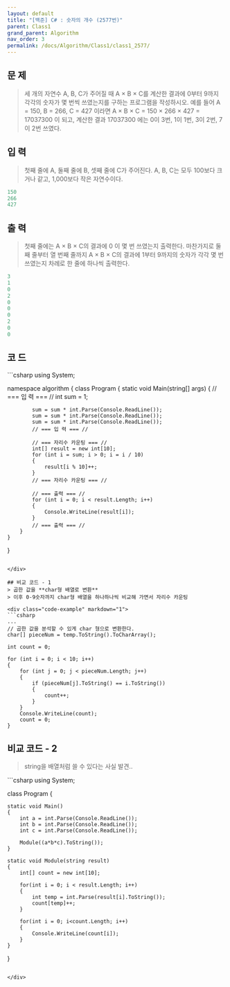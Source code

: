 ```yaml
---
layout: default
title: "[백준] C# : 숫자의 개수 (2577번)"
parent: Class1
grand_parent: Algorithm
nav_order: 3
permalink: /docs/Algorithm/Class1/class1_2577/
---
```


## 문 제
> 세 개의 자연수 A, B, C가 주어질 때 A × B × C를 계산한 결과에 0부터 9까지 각각의 숫자가 몇 번씩 쓰였는지를 구하는 프로그램을 작성하시오.
> 예를 들어 A = 150, B = 266, C = 427 이라면 A × B × C = 150 × 266 × 427 = 17037300 이 되고, 계산한 결과 17037300 에는 0이 3번, 1이 1번, 3이 2번, 7이 2번 쓰였다.

## 입 력
> 첫째 줄에 A, 둘째 줄에 B, 셋째 줄에 C가 주어진다. A, B, C는 모두 100보다 크거나 같고, 1,000보다 작은 자연수이다.

```yaml
150
266
427
```

## 출 력
> 첫째 줄에는 A × B × C의 결과에 0 이 몇 번 쓰였는지 출력한다. 마찬가지로 둘째 줄부터 열 번째 줄까지 A × B × C의 결과에 1부터 9까지의 숫자가 각각 몇 번 쓰였는지 차례로 한 줄에 하나씩 출력한다.

```yaml
3
1
0
2
0
0
0
2
0
0
```

## 코 드

<div class="code-example" markdown="1">
```csharp
using System;

namespace algorithm
{
    class Program
    {
        static void Main(string[] args)
        {
            // === 입 력 === //
            int sum = 1;

            sum = sum * int.Parse(Console.ReadLine());
            sum = sum * int.Parse(Console.ReadLine());
            sum = sum * int.Parse(Console.ReadLine());
            // === 입 력 === //

            // === 자리수 카운팅 === //
            int[] result = new int[10];
            for (int i = sum; i > 0; i = i / 10)
            {
                result[i % 10]++;
            }
            // === 자리수 카운팅 === //

            // === 출력 === //
            for (int i = 0; i < result.Length; i++)
            {
                Console.WriteLine(result[i]);
            }
            // === 출력 === //
        }
    }
}
```

</div>

## 비교 코드 - 1
> 곱한 값을 **char형 배열로 변환**
> 이후 0-9숫자까지 char형 배열을 하나하나씩 비교해 가면서 자리수 카운팅

<div class="code-example" markdown="1">
```csharp
...
// 곱한 값을 분석할 수 있게 char 형으로 변환한다.
char[] pieceNum = temp.ToString().ToCharArray();

int count = 0;

for (int i = 0; i < 10; i++)
{
    for (int j = 0; j < pieceNum.Length; j++)
    {
        if (pieceNum[j].ToString() == i.ToString())
        {
            count++;
        }
    }
    Console.WriteLine(count);
    count = 0;
}
```

</div>


## 비교 코드 - 2
> string을 배열처럼 쓸 수 있다는 사실 발견..

<div class="code-example" markdown="1">
```csharp
using System;
 
class Program {
 
    static void Main()
    {
        int a = int.Parse(Console.ReadLine());
        int b = int.Parse(Console.ReadLine());
        int c = int.Parse(Console.ReadLine());
 
        Module((a*b*c).ToString());
    }
 
    static void Module(string result)
    {
        int[] count = new int[10];
 
        for(int i = 0; i < result.Length; i++)
        {
            int temp = int.Parse(result[i].ToString());
            count[temp]++;
        }
 
        for(int i = 0; i<count.Length; i++)
        {
            Console.WriteLine(count[i]);
        }
    }
}
```

</div>